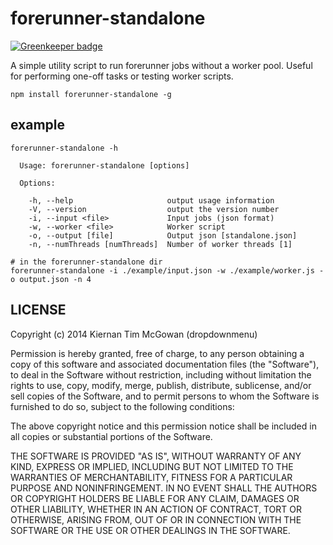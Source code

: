forerunner-standalone
===

[![Greenkeeper badge](https://badges.greenkeeper.io/kiernanmcgowan/forerunner-standalone.svg)](https://greenkeeper.io/)

A simple utility script to run forerunner jobs without a worker pool. Useful for performing one-off tasks or testing worker scripts.

```
npm install forerunner-standalone -g
```

example
---

```
forerunner-standalone -h

  Usage: forerunner-standalone [options]

  Options:

    -h, --help                     output usage information
    -V, --version                  output the version number
    -i, --input <file>             Input jobs (json format)
    -w, --worker <file>            Worker script
    -o, --output [file]            Output json [standalone.json]
    -n, --numThreads [numThreads]  Number of worker threads [1]

# in the forerunner-standalone dir
forerunner-standalone -i ./example/input.json -w ./example/worker.js -o output.json -n 4
```


LICENSE
---

<MIT>

Copyright (c) 2014 Kiernan Tim McGowan (dropdownmenu)

Permission is hereby granted, free of charge, to any person obtaining a copy of this software and associated documentation files (the "Software"), to deal in the Software without restriction, including without limitation the rights to use, copy, modify, merge, publish, distribute, sublicense, and/or sell copies of the Software, and to permit persons to whom the Software is furnished to do so, subject to the following conditions:

The above copyright notice and this permission notice shall be included in all copies or substantial portions of the Software.

THE SOFTWARE IS PROVIDED "AS IS", WITHOUT WARRANTY OF ANY KIND, EXPRESS OR IMPLIED, INCLUDING BUT NOT LIMITED TO THE WARRANTIES OF MERCHANTABILITY, FITNESS FOR A PARTICULAR PURPOSE AND NONINFRINGEMENT. IN NO EVENT SHALL THE AUTHORS OR COPYRIGHT HOLDERS BE LIABLE FOR ANY CLAIM, DAMAGES OR OTHER LIABILITY, WHETHER IN AN ACTION OF CONTRACT, TORT OR OTHERWISE, ARISING FROM, OUT OF OR IN CONNECTION WITH THE SOFTWARE OR THE USE OR OTHER DEALINGS IN THE SOFTWARE.

